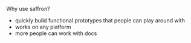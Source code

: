 Why use saffron?

- quickly build functional prototypes that people can play around with
- works on any platform
- more people can work with docs
